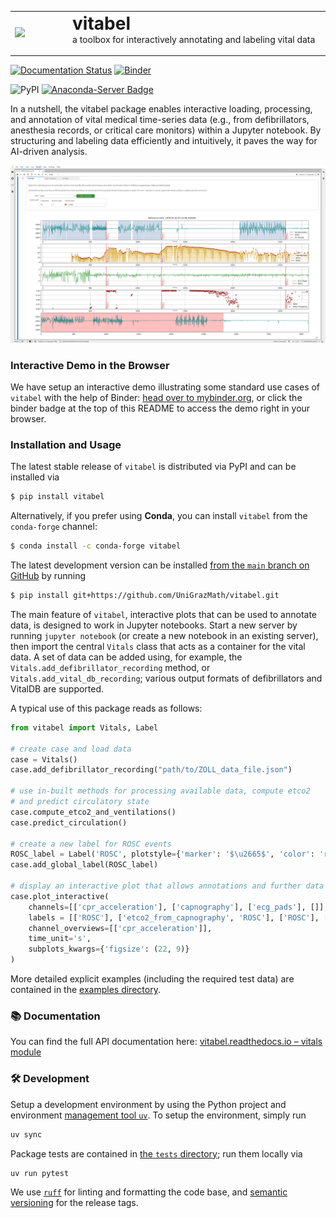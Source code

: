 <table width="100%">
  <tr>
    <td width="170"><img src="https://raw.githubusercontent.com/UniGrazMath/vitabel/main/assets/logo/Vitabel_Logo.png" width="150"></td>
    <td width="850">
      <b><h1 style="margin: 0;">vitabel</h1></b>
      <p style="margin-top: 0;">a toolbox for interactively annotating and labeling vital data</p>
    </td>
  </tr>
</table>

[![Documentation Status](https://readthedocs.org/projects/vitabel/badge/?version=latest)](https://vitabel.readthedocs.io/en/latest/index.html)
[![Binder](https://mybinder.org/badge_logo.svg)](https://mybinder.org/v2/gh/UniGrazMath/vitabel/main?urlpath=%2Flab%2Ftree%2Fexamples)

![PyPI](https://img.shields.io/pypi/v/vitabel)
[![Anaconda-Server Badge](https://anaconda.org/conda-forge/vitabel/badges/version.svg)](https://anaconda.org/conda-forge/vitabel)


In a nutshell, the vitabel package enables interactive loading, processing, and annotation of vital medical time-series data (e.g., from defibrillators, anesthesia records, or critical care monitors) within a Jupyter notebook. By structuring and labeling data efficiently and intuitively, it paves the way for AI-driven analysis.

![vitabel annotation screenshot](assets/vitabel-demo.png)

### Interactive Demo in the Browser

We have setup an interactive demo illustrating some standard use cases of `vitabel`
with the help of Binder: [head over to mybinder.org](https://mybinder.org/v2/gh/UniGrazMath/vitabel/main?urlpath=%2Flab%2Ftree%2Fexamples),
or click the binder badge at the top of this README to access the demo right in
your browser. 

### Installation and Usage

The latest stable release of `vitabel` is distributed via PyPI and can be installed via
```sh
$ pip install vitabel
```

Alternatively, if you prefer using **Conda**, you can install `vitabel` from the `conda-forge` channel:
```sh
$ conda install -c conda-forge vitabel
```

The latest development version can be installed [from the `main` branch on
GitHub](https://github.com/UniGrazMath/vitabel) by running
```sh
$ pip install git+https://github.com/UniGrazMath/vitabel.git
```

The main feature of `vitabel`, interactive plots that can be used to annotate data,
is designed to work in Jupyter notebooks. Start a new server by running `jupyter notebook`
(or create a new notebook in an existing server), then import the central `Vitals` class
that acts as a container for the vital data. A set of data can be added using, for example,
the `Vitals.add_defibrillator_recording` method, or `Vitals.add_vital_db_recording`; various output formats of defibrillators
and VitalDB are supported.  

A typical use of this package reads as follows:

```py
from vitabel import Vitals, Label

# create case and load data
case = Vitals()
case.add_defibrillator_recording("path/to/ZOLL_data_file.json")

# use in-built methods for processing available data, compute etco2
# and predict circulatory state
case.compute_etco2_and_ventilations()
case.predict_circulation()

# create a new label for ROSC events
ROSC_label = Label('ROSC', plotstyle={'marker': '$\u2665$', 'color': 'red', 'ms': 10, 'linestyle': ''})
case.add_global_label(ROSC_label)

# display an interactive plot that allows annotations and further data adjustments
case.plot_interactive(
    channels=[['cpr_acceleration'], ['capnography'], ['ecg_pads'], []],
    labels = [['ROSC'], ['etco2_from_capnography', 'ROSC'], ['ROSC'], ['ROSC', 'rosc_probability']],
    channel_overviews=[['cpr_acceleration']],
    time_unit='s',
    subplots_kwargs={'figsize': (22, 9)}
)
```

More detailed explicit examples (including the required test data) are
contained in the [examples directory](/examples/).

### 📚 Documentation

You can find the full API documentation here: [vitabel.readthedocs.io – vitals module](https://vitabel.readthedocs.io/en/latest/autoapi/vitabel/vitals/index.html)

### 🛠️ Development

Setup a development environment by using the Python project and environment [management
tool `uv`](https://docs.astral.sh/uv/). To setup the environment, simply run
```sh
uv sync
```

Package tests are contained in [the `tests` directory](/tests/); run them locally via
```sh
uv run pytest
```

We use [`ruff`](https://docs.astral.sh/ruff/) for linting and formatting the code base,
and [semantic versioning](https://semver.org/) for the release tags.
